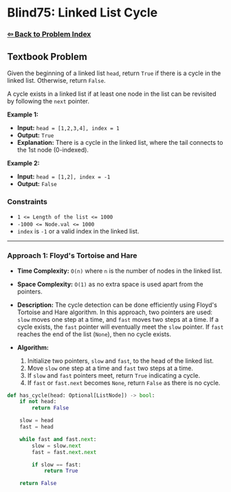 # Blind75: Linked List Cycle

### [⇦ Back to Problem Index](../../index.md)

## Textbook Problem

Given the beginning of a linked list `head`, return `True` if there is a cycle in the linked list. Otherwise, return `False`.

A cycle exists in a linked list if at least one node in the list can be revisited by following the `next` pointer.

**Example 1:**

-   **Input:** `head = [1,2,3,4], index = 1`
-   **Output:** `True`
-   **Explanation:** There is a cycle in the linked list, where the tail connects to the 1st node (0-indexed).

**Example 2:**

-   **Input:** `head = [1,2], index = -1`
-   **Output:** `False`

### Constraints

-   `1 <= Length of the list <= 1000`
-   `-1000 <= Node.val <= 1000`
-   `index` is `-1` or a valid index in the linked list.

---

### Approach 1: Floyd's Tortoise and Hare

-   **Time Complexity:** `O(n)` where `n` is the number of nodes in the linked list.
-   **Space Complexity:** `O(1)` as no extra space is used apart from the pointers.
-   **Description:** The cycle detection can be done efficiently using Floyd's Tortoise and Hare algorithm. In this approach, two pointers are used: `slow` moves one step at a time, and `fast` moves two steps at a time. If a cycle exists, the `fast` pointer will eventually meet the `slow` pointer. If `fast` reaches the end of the list (`None`), then no cycle exists.
-   **Algorithm:**

    1. Initialize two pointers, `slow` and `fast`, to the head of the linked list.
    2. Move `slow` one step at a time and `fast` two steps at a time.
    3. If `slow` and `fast` pointers meet, return `True` indicating a cycle.
    4. If `fast` or `fast.next` becomes `None`, return `False` as there is no cycle.

```python
def has_cycle(head: Optional[ListNode]) -> bool:
	if not head:
		return False

	slow = head
	fast = head

	while fast and fast.next:
		slow = slow.next
		fast = fast.next.next

		if slow == fast:
			return True

	return False
```
